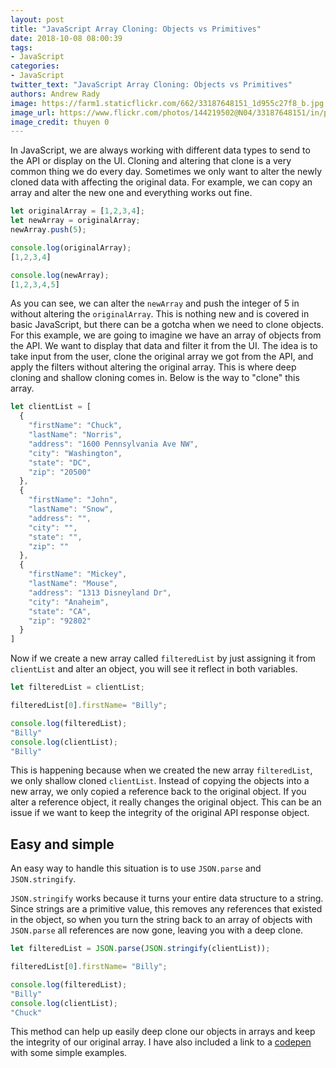 ```yaml
---
layout: post
title: "JavaScript Array Cloning: Objects vs Primitives"
date: 2018-10-08 08:00:39
tags:
- JavaScript
categories:
- JavaScript
twitter_text: "JavaScript Array Cloning: Objects vs Primitives"
authors: Andrew Rady 
image: https://farm1.staticflickr.com/662/33187648151_1d955c27f8_b.jpg
image_url: https://www.flickr.com/photos/144219502@N04/33187648151/in/photolist-SyFnyc-kwoER4-5JfofT-74J7Tr-93v3Uu-qnMB76-2k6wVZ-hkgDQn-s6ny87-bo5sQU-po3Gcn-avBpY7-agqKqj-onWNK4-asuj8-dV54t7-cDCYSN-qbpekY-qvG8sd-vdB6e-e391ip-4rZG52-vsmwxr-dK52hk-aispHU-7k8waH-fEwnAz-e6msZV-pUg4DB-7fc36Q-mQZiPR-311nS6-qQ13Vj-mkGPf2-AC3kz5-9AJ3Vu-6rdBqX-C6eZ1b-vazcSe-vrtoa7-6rcrvc-jfK8K8-efLNE1-6rcrct-jqq5Q9-6rdBMR-ifJPt6-6rhH1U-fhuyRe-brMosb
image_credit: thuyen 0
---
```

In JavaScript, we are always working with different data types to send to the API or display on the UI. Cloning and altering that clone is a very common thing we do every day. Sometimes we only want to alter the newly cloned data with affecting the original data. For example, we can copy an array and alter the new one and everything works out fine.

```javascript
let originalArray = [1,2,3,4];
let newArray = originalArray;
newArray.push(5);

console.log(originalArray);
[1,2,3,4]

console.log(newArray);
[1,2,3,4,5]
```

As you can see, we can alter the `newArray` and push the integer of 5 in without altering the `originalArray`. This is nothing new and is covered in basic JavaScript, but there can be a gotcha when we need to clone objects. For this example, we are going to imagine we have an array of objects from the API. We want to display that data and filter it from the UI. The idea is to take input from the user, clone the original array we got from the API, and apply the filters without altering the original array. This is where deep cloning and shallow cloning comes in. Below is the way to "clone" this array.

```javascript
let clientList = [
  {
    "firstName": "Chuck",
    "lastName": "Norris",
    "address": "1600 Pennsylvania Ave NW",
    "city": "Washington",
    "state": "DC",
    "zip": "20500"
  },
  {
    "firstName": "John",
    "lastName": "Snow",
    "address": "",
    "city": "",
    "state": "",
    "zip": ""
  },
  {
    "firstName": "Mickey",
    "lastName": "Mouse",
    "address": "1313 Disneyland Dr",
    "city": "Anaheim",
    "state": "CA",
    "zip": "92802"
  }
]
```

Now if we create a new array called `filteredList` by just assigning it from `clientList` and alter an object, you will see it reflect in both variables.


```javascript
let filteredList = clientList;

filteredList[0].firstName= "Billy";

console.log(filteredList);
"Billy"
console.log(clientList);
"Billy"
```

This is happening because when we created the new array `filteredList`, we only shallow cloned `clientList`. Instead of copying the objects into a new array, we only copied a reference back to the original object. If you alter a reference object, it really changes the original object. This can be an issue if we want to keep the integrity of the original API response object.

## Easy and simple

An easy way to handle this situation is to use `JSON.parse` and `JSON.stringify`. 

`JSON.stringify` works because it turns your entire data structure to a string. Since strings are a primitive value, this removes any references that existed in the object, so when you turn the string back to an array of objects with `JSON.parse` all references are now gone, leaving you with a deep clone.

```javascript
let filteredList = JSON.parse(JSON.stringify(clientList));

filteredList[0].firstName= "Billy";

console.log(filteredList);
"Billy"
console.log(clientList);
"Chuck"
```

This method can help up easily deep clone our objects in arrays and keep the integrity of our original array. I have also included a link to a [codepen](https://codepen.io/anon/pen/JmRjre?editors=1112) with some simple examples.
